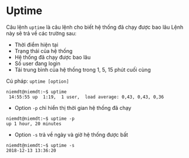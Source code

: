 # Uptime
Câu lệnh `uptime` là câu lệnh cho biết hệ thống đã chạy được bao lâu
Lệnh này sẽ trả về các trường sau:
 * Thời điểm hiện tại
 * Trạng thái của hệ thống
 * Hệ thống đã chạy được bao lâu
 * Số user đang login 
 * Tải trung bình của hệ thống trong 1, 5, 15 phút cuối cùng

Cú pháp:
`uptime [option]`
```
niemdt@niemdt:~$ uptime
 14:55:55 up  1:19,  1 user,  load average: 0,43, 0,43, 0,36
```
* Option `-p` chỉ hiển thị thời gian hệ thống đã chạy 
```
niemdt@niemdt:~$ uptime -p
up 1 hour, 20 minutes
```
* Option `-s` trả về ngày và giờ hệ thống được bất
```
niemdt@niemdt:~$ uptime -s
2018-12-13 13:36:20
```
